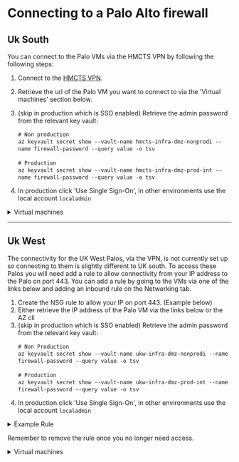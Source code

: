 # Connecting to a Palo Alto firewall

## Uk South 

You can connect to the Palo VMs via the HMCTS VPN by following the following steps: 

1. Connect to the [HMCTS VPN](https://portal.platform.hmcts.net/).
2. Retrieve the url of the Palo VM you want to connect to via the 'Virtual machines' section below.  
3. (skip in production which is SSO enabled) Retrieve the admin password from the relevant key vault:

    ```
    # Non production
    az keyvault secret show --vault-name hmcts-infra-dmz-nonprodi --name firewall-password --query value -o tsv
    
    # Production
    az keyvault secret show --vault-name hmcts-infra-dmz-prod-int --name firewall-password --query value -o tsv
    ```

4. In production click 'Use Single Sign-On', in other environments use the local account `localadmin`


<details>

<summary>Virtual machines</summary>

### Non Production
- [hmcts-hub-nonprodi-palo-vm-0](https://portal.azure.com/#@HMCTS.NET/resource/subscriptions/fb084706-583f-4c9a-bdab-949aac66ba5c/resourceGroups/hmcts-hub-nonprodi/providers/Microsoft.Compute/virtualMachines/hmcts-hub-nonprodi-palo-vm-0/overview) - https://hmcts-hub-nonprodi-palo-mgmt-0.uksouth.cloudapp.azure.com
- [hmcts-hub-nonprodi-palo-vm-1](https://portal.azure.com/#@HMCTS.NET/resource/subscriptions/fb084706-583f-4c9a-bdab-949aac66ba5c/resourceGroups/hmcts-hub-nonprodi/providers/Microsoft.Compute/virtualMachines/hmcts-hub-nonprodi-palo-vm-1/overview) - https://hmcts-hub-nonprodi-palo-mgmt-1.uksouth.cloudapp.azure.com

### Production

- [hmcts-hub-prod-int-palo-vm-0](https://portal.azure.com/#@HMCTS.NET/resource/subscriptions/0978315c-75fe-4ada-9d11-1eb5e0e0b214/resourceGroups/hmcts-hub-prod-int/providers/Microsoft.Compute/virtualMachines/hmcts-hub-prod-int-palo-vm-0/overview) - https://uksouth-prod-palo-0.platform.hmcts.net
- [hmcts-hub-prod-int-palo-vm-1](https://portal.azure.com/#@HMCTS.NET/resource/subscriptions/0978315c-75fe-4ada-9d11-1eb5e0e0b214/resourceGroups/hmcts-hub-prod-int/providers/Microsoft.Compute/virtualMachines/hmcts-hub-prod-int-palo-vm-1/overview) - https://uksouth-prod-palo-1.platform.hmcts.net

</details>

---
## Uk West

The connectivity for the UK West Palos, via the VPN, is not currently set up so connecting to them is slightly different to UK south.
To access these Palos you will need add a rule to allow connectivity from your IP address to the Palo on port 443.
You can add a rule by going to the VMs via one of the links below and adding an inbound rule on the Networking tab. 

1. Create the NSG rule to allow your IP on port 443. (Example below)
2. Either retrieve the IP address of the Palo VM via the links below or the AZ cli
3. (skip in production which is SSO enabled) Retrieve the admin password from the relevant key vault:
    ```
    # Non Production 
    az keyvault secret show --vault-name ukw-infra-dmz-nonprodi --name firewall-password --query value -o tsv
    
    # Production
    az keyvault secret show --vault-name ukw-infra-dmz-prod-int --name firewall-password --query value -o tsv
    ```
4. In production click 'Use Single Sign-On', in other environments use the local account `localadmin`


<details>

<summary>Example Rule</summary>

![Validate Button](images/nsg-rule.png)

</details>

Remember to remove the rule once you no longer need access.

<details>

<summary>Virtual machines</summary>

### Non Production
- [ukw-hub-nonprodi-palo-vm-0](https://portal.azure.com/#@HMCTS.NET/resource/subscriptions/fb084706-583f-4c9a-bdab-949aac66ba5c/resourceGroups/ukw-hub-nonprodi/providers/Microsoft.Compute/virtualMachines/ukw-hub-nonprodi-palo-vm-0/overview) - https://ukw-hub-nonprodi-palo-mgmt-0.ukwest.cloudapp.azure.com
- [ukw-hub-nonprodi-palo-vm-1](https://portal.azure.com/#@HMCTS.NET/resource/subscriptions/fb084706-583f-4c9a-bdab-949aac66ba5c/resourceGroups/ukw-hub-nonprodi/providers/Microsoft.Compute/virtualMachines/ukw-hub-nonprodi-palo-vm-1/overview) - https://ukw-hub-nonprodi-palo-mgmt-0.ukwest.cloudapp.azure.com

### Production 
- [ukw-hub-prod-int-palo-vm-0](https://portal.azure.com/#@HMCTS.NET/resource/subscriptions/0978315c-75fe-4ada-9d11-1eb5e0e0b214/resourceGroups/UKW-HUB-PROD-INT/providers/Microsoft.Compute/virtualMachines/ukw-hub-prod-int-palo-vm-0/overview) - https://ukw-hub-prod-int-palo-mgmt-0.ukwest.cloudapp.azure.com
- [ukw-hub-prod-int-palo-vm-1](https://portal.azure.com/#@HMCTS.NET/resource/subscriptions/0978315c-75fe-4ada-9d11-1eb5e0e0b214/resourceGroups/UKW-HUB-PROD-INT/providers/Microsoft.Compute/virtualMachines/ukw-hub-prod-int-palo-vm-1/overview) - https://ukw-hub-prod-int-palo-mgmt-1.ukwest.cloudapp.azure.com

</details>
